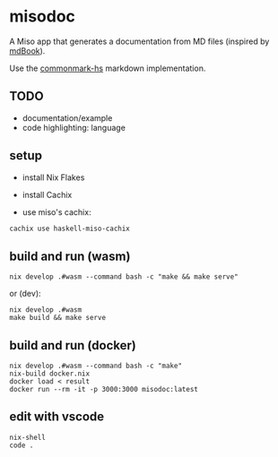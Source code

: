 # misodoc

A Miso app that generates a documentation from MD files (inspired by
[mdBook](https://rust-lang.github.io/mdBook/)).

Use the [commonmark-hs](https://github.com/jgm/commonmark-hs) markdown implementation.


## TODO

- documentation/example
- code highlighting: language


## setup

- install Nix Flakes

- install Cachix

- use miso's cachix:

```sh
cachix use haskell-miso-cachix
```


## build and run (wasm)

```
nix develop .#wasm --command bash -c "make && make serve"
```

or (dev):

```
nix develop .#wasm
make build && make serve
```


## build and run (docker)

```
nix develop .#wasm --command bash -c "make"
nix-build docker.nix
docker load < result
docker run --rm -it -p 3000:3000 misodoc:latest
```


## edit with vscode

```
nix-shell
code .
```


